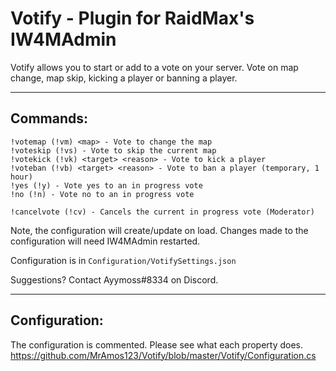# Votify - Plugin for RaidMax's IW4MAdmin

Votify allows you to start or add to a vote on your server. Vote on map change, map skip, kicking a player or banning a player.

***
## Commands:
```
!votemap (!vm) <map> - Vote to change the map
!voteskip (!vs) - Vote to skip the current map
!votekick (!vk) <target> <reason> - Vote to kick a player
!voteban (!vb) <target> <reason> - Vote to ban a player (temporary, 1 hour)
!yes (!y) - Vote yes to an in progress vote
!no (!n) - Vote no to an in progress vote

!cancelvote (!cv) - Cancels the current in progress vote (Moderator)
```

Note, the configuration will create/update on load. Changes made to the configuration will need IW4MAdmin restarted.

Configuration is in `Configuration/VotifySettings.json`

Suggestions? Contact Ayymoss#8334 on Discord.

***
## Configuration:
The configuration is commented. Please see what each property does. 
https://github.com/MrAmos123/Votify/blob/master/Votify/Configuration.cs
